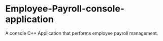 # Employee-Payroll-console-application
A console C++ Application that performs employee payroll management.
